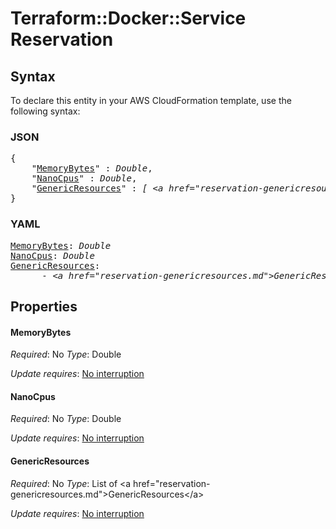 # Terraform::Docker::Service Reservation

## Syntax

To declare this entity in your AWS CloudFormation template, use the following syntax:

### JSON

<pre>
{
    "<a href="#memorybytes" title="MemoryBytes">MemoryBytes</a>" : <i>Double</i>,
    "<a href="#nanocpus" title="NanoCpus">NanoCpus</a>" : <i>Double</i>,
    "<a href="#genericresources" title="GenericResources">GenericResources</a>" : <i>[ &lt;a href=&#34;reservation-genericresources.md&#34;&gt;GenericResources&lt;/a&gt;, ... ]</i>
}
</pre>

### YAML

<pre>
<a href="#memorybytes" title="MemoryBytes">MemoryBytes</a>: <i>Double</i>
<a href="#nanocpus" title="NanoCpus">NanoCpus</a>: <i>Double</i>
<a href="#genericresources" title="GenericResources">GenericResources</a>: <i>
      - &lt;a href=&#34;reservation-genericresources.md&#34;&gt;GenericResources&lt;/a&gt;</i>
</pre>

## Properties

#### MemoryBytes

_Required_: No
_Type_: Double

_Update requires_: [No interruption](https://docs.aws.amazon.com/AWSCloudFormation/latest/UserGuide/using-cfn-updating-stacks-update-behaviors.html#update-no-interrupt)

#### NanoCpus

_Required_: No
_Type_: Double

_Update requires_: [No interruption](https://docs.aws.amazon.com/AWSCloudFormation/latest/UserGuide/using-cfn-updating-stacks-update-behaviors.html#update-no-interrupt)

#### GenericResources

_Required_: No
_Type_: List of &lt;a href=&#34;reservation-genericresources.md&#34;&gt;GenericResources&lt;/a&gt;

_Update requires_: [No interruption](https://docs.aws.amazon.com/AWSCloudFormation/latest/UserGuide/using-cfn-updating-stacks-update-behaviors.html#update-no-interrupt)

